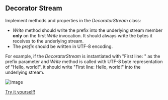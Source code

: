 ## Decorator Stream

Implement methods and properties in the _DecoratorStream_ class:

- _Write_ method should write the prefix into the underlying stream member **only** on the first _Write_ invocation. It should always write the bytes it receives to the underlying stream.
- The _prefix_ should be written in UTF-8 encoding.

For example, if the _DecoratorStream_ is instantiated with "First line: " as the prefix parameter and _Write_ method is called with UTF-8 byte representation of "Hello, world!", it should write "First line: Hello, world!" into the underlying stream.

![image](https://user-images.githubusercontent.com/15602473/233814386-728fa8bb-8920-4312-9a7d-93e953df6a5c.png)

[Try it yourself!](https://www.testdome.com/questions/c-sharp/decorator-stream/96022)
